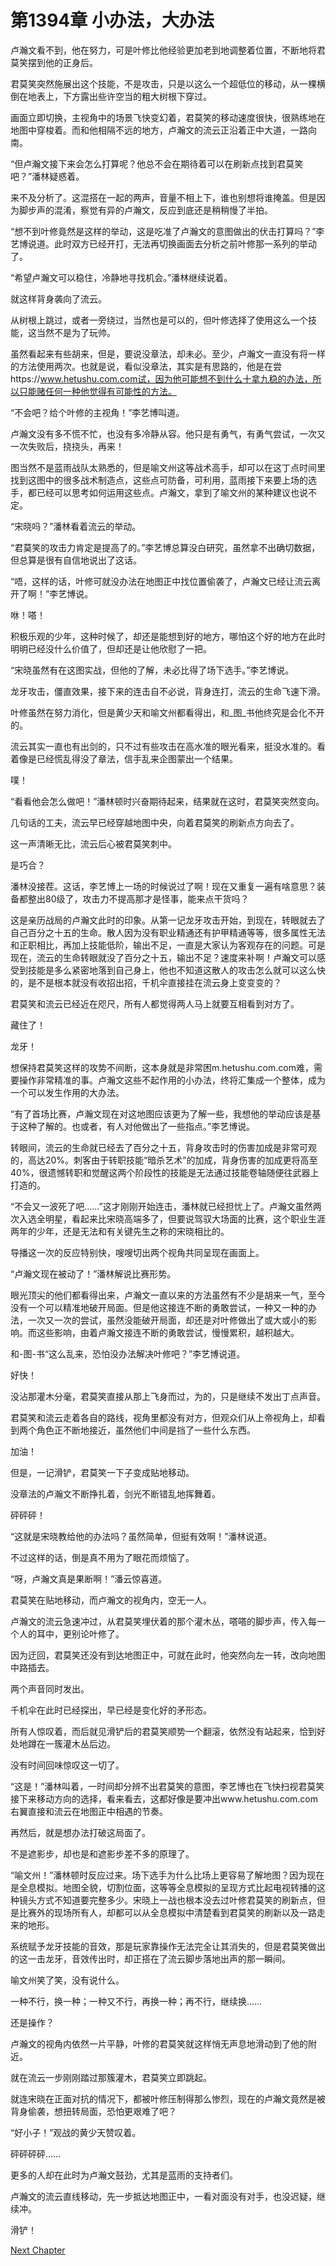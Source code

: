 # 第1394章 小办法，大办法

卢瀚文看不到，他在努力，可是叶修比他经验更加老到地调整着位置，不断地将君莫笑摆到他的正身后。

君莫笑突然施展出这个技能，不是攻击，只是以这么一个超低位的移动，从一棵横倒在地表上，下方露出些许空当的粗大树根下穿过。

画面立即切换，主视角中的场景飞快变幻着，君莫笑的移动速度很快，很熟练地在地图中穿梭着。而和他相隔不远的地方，卢瀚文的流云正沿着正中大道，一路向南。

“但卢瀚文接下来会怎么打算呢？他总不会在期待着可以在刷新点找到君莫笑吧？”潘林疑惑着。

来不及分析了。这混搭在一起的两声，音量不相上下，谁也别想将谁掩盖。但是因为脚步声的混淆，察觉有异的卢瀚文，反应到底还是稍稍慢了半拍。

“想不到叶修竟然是这样的举动，这是吃准了卢瀚文的意图做出的伏击打算吗？”李艺博说道。此时双方已经开打，无法再切换画面去分析之前叶修那一系列的举动了。

“希望卢瀚文可以稳住，冷静地寻找机会。”潘林继续说着。

就这样背身袭向了流云。

从树根上跳过，或者一旁绕过，当然也是可以的，但叶修选择了使用这么一个技能，这当然不是为了玩帅。

虽然看起来有些胡来，但是，要说没章法，却未必。至少，卢瀚文一直没有将一样的方法使用两次。也就是说，看似没章法，其实是有思路的，他是在尝https://www.hetushu.com.com试，因为他可能想不到什么十拿九稳的办法，所以只能赌任何一种他觉得有可能性的方法。

“不会吧？给个叶修的主视角！”李艺博叫道。

卢瀚文没有多不慌不忙，也没有多冷静从容。他只是有勇气，有勇气尝试，一次又一次失败后，挠挠头，再来！

图当然不是蓝雨战队太熟悉的，但是喻文州这等战术高手，却可以在这丁点时间里找到这图中的很多战术制造点，这些点可防备，可利用，蓝雨接下来要上场的选手，都已经可以思考如何运用这些点。卢瀚文，拿到了喻文州的某种建议也说不定。

“宋晓吗？”潘林看着流云的举动。

“君莫笑的攻击力肯定是提高了的。”李艺博总算没白研究，虽然拿不出确切数据，但总算是很有自信地说出了这话。

“唔，这样的话，叶修可就没办法在地图正中找位置偷袭了，卢瀚文已经让流云离开了啊！”李艺博说。

咻！嗒！

积极乐观的少年，这种时候了，却还是能想到好的地方，哪怕这个好的地方在此时明明已经没什么价值了，但却还是让他欣慰了一把。

“宋晓虽然有在这图实战，但他的了解，未必比得了场下选手。”李艺博说。

龙牙攻击，僵直效果，接下来的连击自不必说，背身连打，流云的生命飞速下滑。

叶修虽然在努力消化，但是黄少天和喻文州都看得出，和_图_书他终究是会化不开的。

流云其实一直也有出剑的，只不过有些攻击在高水准的眼光看来，挺没水准的。看着像是已经慌乱得没了章法，信手乱来企图蒙出一个结果。

噗！

“看看他会怎么做吧！”潘林顿时兴奋期待起来，结果就在这时，君莫笑突然变向。

几句话的工夫，流云早已经穿越地图中央，向着君莫笑的刷新点方向去了。

这一声清晰无比，流云后心被君莫笑刺中。

是巧合？

潘林没接茬。这话，李艺博上一场的时候说过了啊！现在又重复一遍有啥意思？装备都整出80级了，攻击力不提高那才是怪事，能来点干货吗？

这是亲历战局的卢瀚文此时的印象。从第一记龙牙攻击开始，到现在，转眼就去了自己百分之十五的生命。散人因为没有职业精通还有护甲精通等等，很多属性无法和正职相比，再加上技能低阶，输出不足，一直是大家认为客观存在的问题。可是现在，流云的生命转眼就没了百分之十五，输出不足？速度来补啊！卢瀚文可以感受到技能是多么紧密地落到自己身上，他也不知道这散人的攻击怎么就可以这么快的，是不是根本就没有收招出招，千机伞直接挂在流云身上变变变的？

君莫笑和流云已经近在咫尺，所有人都觉得两人马上就要互相看到对方了。

藏住了！

龙牙！

想保持君莫笑这样的攻势不间断，这本身就是非常困m.hetushu.com.com难，需要操作非常精准的事。卢瀚文这些不起作用的小办法，终将汇集成一个整体，成为一个可以发生作用的大办法。

“有了首场比赛，卢瀚文现在对这地图应该更为了解一些，我想他的举动应该是基于这种了解的。也或者，有人对他做出了一些指点。”李艺博说。

转眼间，流云的生命就已经去了百分之十五，背身攻击时的伤害加成是非常可观的，高达20%。刺客由于转职技能“暗杀艺术”的加成，背身伤害的加成更将高至40%，很遗憾转职和觉醒这两个阶段性的技能是无法通过技能卷轴随便往武器上打造的。

“不会又一波死了吧……”这才刚刚开始连击，潘林就已经担忧上了。卢瀚文虽然两次入选全明星，看起来比宋晓高端多了，但要说驾驭大场面的比赛，这个职业生涯两年的少年，还是无法和有关键先生之称的宋晓相比的。

导播这一次的反应特别快，嗖嗖切出两个视角共同呈现在画面上。

“卢瀚文现在被动了！”潘林解说比赛形势。

眼光顶尖的他们都看得出来，卢瀚文一直以来的方法虽然有不少是胡来一气，至今没有一个可以精准地破开局面。但是他这接连不断的勇敢尝试，一种又一种的办法，一次又一次的尝试，虽然没能破开局面，却还是对叶修做出了或大或小的影响。而这些影响，由着卢瀚文接连不断的勇敢尝试，慢慢累积，越积越大。

和-图-书“这么乱来，恐怕没办法解决叶修吧？”李艺博说道。

好快！

没沾那灌木分毫，君莫笑直接从那上飞身而过，为的，只是继续不发出丁点声音。

君莫笑和流云走着各自的路线，视角里都没有对方，但观众们从上帝视角上，却看到两个角色正不断地接近，虽然他们中间是挡了一些什么东西。

加油！

但是，一记滑铲，君莫笑一下子变成贴地移动。

没章法的卢瀚文不断挣扎着，剑光不断错乱地挥舞着。

砰砰砰！

“这就是宋晓教给他的办法吗？虽然简单，但挺有效啊！”潘林说道。

不过这样的话，倒是真不用为了眼花而烦恼了。

“呀，卢瀚文真是果断啊！”潘云惊喜道。

君莫笑在贴地移动，而卢瀚文的视角内，空无一人。

卢瀚文的流云急速冲过，从君莫笑埋伏着的那个灌木丛，嗒嗒的脚步声，传入每一个人的耳中，更别论叶修了。

因为迂回，君莫笑还没有到达地图正中，可就在此时，他突然向左一转，改向地图中路插去。

两个声音同时发出。

千机伞在此时已经探出，早已经是变化好的矛形态。

所有人惊叹着，而后就见滑铲后的君莫笑顺势一个翻滚，依然没有站起来，恰到好处地蹲在一簇灌木丛后边。

没有时间回味惊叹这一切了。

“这是！”潘林叫着，一时间却分辨不出君莫笑的意图，李艺博也在飞快扫视君莫笑接下来移动方向的选择，看来看去，这都好像是要冲出www.hetushu.com.com右翼直接和流云在地图正中相遇的节奏。

再然后，就是想办法打破这局面了。

不是遮影步，却也是和遮影步差不多的原理了。

“喻文州！”潘林顿时反应过来。场下选手为什么比场上更容易了解地图？因为现在是全息模拟。地图全貌，切割位面，这等等全息模拟的呈现方式比起电视转播的这种镜头方式不知道要完整多少。宋晓上一战也根本没去过叶修君莫笑的刷新点，但是比赛外的现场所有人，却都可以从全息模拟中清楚看到君莫笑的刷新以及一路走来的地形。

系统赋予龙牙技能的音效，那是玩家靠操作无法完全让其消失的，但是君莫笑做出的这一击龙牙，音效传出时，却正搭在了流云脚步落地出声的那一瞬间。

喻文州笑了笑，没有说什么。

一种不行，换一种；一种又不行，再换一种；再不行，继续换……

还是操作？

卢瀚文的视角内依然一片平静，叶修的君莫笑就这样悄无声息地滑动到了他的附近。

就在流云一步刚刚踏过那簇灌木，君莫笑立即跳起。

就连宋晓在正面对抗的情况下，都被叶修压制得那么惨烈，现在的卢瀚文竟然是被背身偷袭，想扭转局面，恐怕更艰难了吧？

“好小子！”观战的黄少天赞叹着。

砰砰砰砰……

更多的人却在此时为卢瀚文鼓劲，尤其是蓝雨的支持者们。

卢瀚文的流云直线移动，先一步抵达地图正中，一看对面没有对手，也没迟疑，继续冲。

滑铲！



[Next Chapter](%E7%AC%AC1395%E7%AB%A0%20%E8%BF%98%E6%9C%89%E5%B7%AE%E8%B7%9D.md)